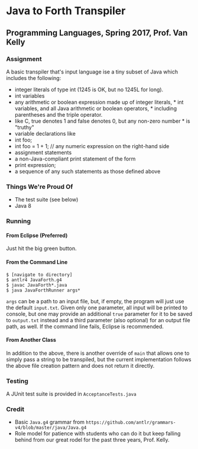 # Java to Forth Transpiler
## Programming Languages, Spring 2017, Prof. Van Kelly
### Assignment
A basic transpiler that's input language ise a tiny subset of Java which includes the following:
* integer literals of type int (1245 is OK, but no 1245L for long).
* int variables
* any arithmetic or boolean expression made up of integer literals, * int variables, and all Java arithmetic or boolean operators, * including parentheses and the triple operator.
* like C, true denotes 1 and false denotes 0, but any non-zero number * is "truthy"
* variable declarations like
* int foo;
* int foo = 1 + 1;  // any numeric expression on the right-hand side
* assignment statements
* a non-Java-compliant print statement of the form
* print expression;
* a sequence of any such statements as those defined above

### Things We're Proud Of
* The test suite (see below)
* Java 8

### Running
#### From Eclipse (Preferred)
Just hit the big green button.
#### From the Command Line
```
$ [navigate to directory]
$ antlr4 JavaForth.g4
$ javac JavaForth*.java
$ java JavaForthRunner args*
```
`args` can be a path to an input file, but, if empty, the program will just use the default `input.txt`. Given only one parameter, all input will be printed to console, but one may provide an additional `true` parameter for it to be saved to `output.txt` instead and a third parameter (also optional) for an output file path, as well.
If the command line fails, Eclipse is recommended.
#### From Another Class
In addition to the above, there is another override of `main` that allows one to simply pass a string to be transpiled, but the current implementation follows the above file creation pattern and does not return it directly.  
### Testing
A JUnit test suite is provided in `AcceptanceTests.java`

### Credit
* Basic `Java.g4` grammar from `https://github.com/antlr/grammars-v4/blob/master/java/Java.g4`
* Role model for patience with students who can do it but keep falling behind from our great rodel for the past three years, Prof. Kelly.